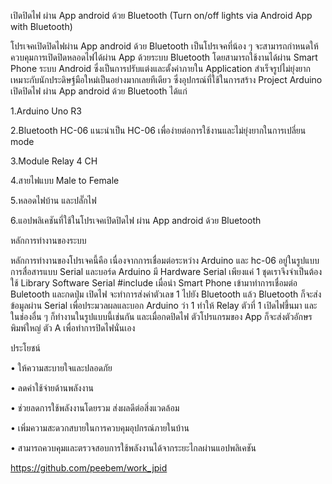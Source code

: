 เปิดปิดไฟ ผ่าน App android ด้วย Bluetooth (Turn on/off lights via Android App with Bluetooth)


โปรเจคเปิดปิดไฟผ่าน App android ด้วย Bluetooth เป็นโปรเจคที่น้อง ๆ จะสามารถกำหนดให้ควบคุมการเปิดปิดหลอดไฟได้ผ่าน App ด้วยระบบ Bluetooth โดยสามารถใช้งานได้ผ่าน Smart Phone ระบบ Android ซึ่งเป็นการปรับแต่งและตั้งค่าภายใน Application สำเร็จรูปไม่ยุ่งยาก เหมาะกับนักประดิษฐ์มือใหม่เป็นอย่างมากเลยทีเดียว ซึ่งอุปกรณ์ที่ใช้ในการสร้าง Project Arduino เปิดปิดไฟ ผ่าน App android ด้วย Bluetooth ได้แก่

1.Arduino Uno R3

2.Bluetooth HC-06 แนะนำเป็น HC-06 เพื่อง่ายต่อการใช้งานและไม่ยุ่งยากในการเปลี่ยน mode 

3.Module Relay 4 CH

4.สายไฟแบบ Male to Female

5.หลอดไฟบ้าน และปลั๊กไฟ

6.แอปพลิเคชันที่ใช้ในโปรเจคเปิดปิดไฟ ผ่าน App android ด้วย Bluetooth

หลักการทำงานของระบบ

หลักการทำงานของโปรเจคนี้คือ 
เนื่องจากการเชื่อมต่อระหว่าง Arduino และ hc-06 อยู่ในรูปแบบการสื่อสารแบบ Serial และบอร์ด Arduino มี Hardware Serial เพียงแค่ 1 ชุดเราจึงจำเป็นต้องใช้ Library Software Serial #include
เมื่อนำ Smart Phone เข้ามาทำการเชื่อมต่อ Buletooth และกดปุ่ม เปิดไฟ จะทำการส่งค่าตัวเลข 1 ไปยัง Bluetooth แล้ว Bluetooth ก็จะส่งข้อมูลผ่าน Serial เพื่อประมวลผลและบอก Arduino ว่า 1 ทำให้ Relay ตัวที่ 1 เปิดไฟขึ้นมา และในช่องอื่น ๆ ก็ทำงานในรูปแบบนี้เช่นกัน และเมื่อกดปิดไฟ ตัวโปรแกรมของ App ก็จะส่งตัวอักษรพิมพ์ใหญ่ ตัว A เพื่อทำการปิดไฟนั่นเอง

ประโยชน์

 •	ให้ความสะบายใจและปลอดภัย
 
 •	ลดค่าใช้จ่ายด้านพลังงาน
 
 •	ช่วยลดการใช้พลังงานโดยรวม ส่งผลดีต่อสิ่งแวดล้อม
 
 •	เพิ่มความสะดวกสบายในการควบคุมอุปกรณ์ภายในบ้าน
 
 •	สามารถควบคุมและตรวจสอบการใช้พลังงานได้จากระยะไกลผ่านแอปพลิเคชัน
 
https://github.com/peebem/work_jpid
